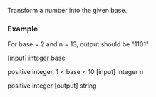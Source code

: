Transform a number into the given base.

### Example

  For base = 2 and n = 13, output should be "1101"

[input] integer base

positive integer, 1 < base < 10
[input] integer n

positive integer
[output] string
